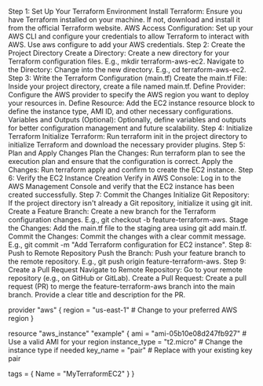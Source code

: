 Step 1: 
Set Up Your Terraform Environment
Install Terraform:
 Ensure you have Terraform installed on your machine. If not, download and install it from the official Terraform website.
AWS Access Configuration: Set up your AWS CLI and configure your credentials to allow Terraform to interact with AWS. Use aws configure to add your AWS credentials.
Step 2:
 Create the Project Directory
Create a Directory: Create a new directory for your Terraform configuration files. E.g., mkdir terraform-aws-ec2.
Navigate to the Directory: Change into the new directory. E.g., cd terraform-aws-ec2.
Step 3:
 Write the Terraform Configuration (main.tf)
Create the main.tf File: Inside your project directory, create a file named main.tf.
Define Provider:
 Configure the AWS provider to specify the AWS region you want to deploy your resources in.
Define Resource:
 Add the EC2 instance resource block to define the instance type, AMI ID, and other necessary configurations.
Variables and Outputs (Optional): Optionally, define variables and outputs for better configuration management and future scalability.
Step 4:
 Initialize Terraform
Initialize Terraform: Run terraform init in the project directory to initialize Terraform and download the necessary provider plugins.
Step 5:
 Plan and Apply Changes
Plan the Changes:
 Run terraform plan to see the execution plan and ensure that the configuration is correct.
Apply the Changes:
 Run terraform apply and confirm to create the EC2 instance.
Step 6:
 Verify the EC2 Instance Creation
Verify in AWS Console: Log in to the AWS Management Console and verify that the EC2 instance has been created successfully.
Step 7:
 Commit the Changes
Initialize Git Repository:
 If the project directory isn't already a Git repository, initialize it using git init.
Create a Feature Branch:
 Create a new branch for the Terraform configuration changes. E.g., git checkout -b feature-terraform-aws.
Stage the Changes:
 Add the main.tf file to the staging area using git add main.tf.
Commit the Changes:
 Commit the changes with a clear commit message. E.g., git commit -m "Add Terraform configuration for EC2 instance".
Step 8:
 Push to Remote Repository
Push the Branch: Push your feature branch to the remote repository. E.g., git push origin feature-terraform-aws.
Step 9:
 Create a Pull Request
Navigate to Remote Repository: Go to your remote repository (e.g., on GitHub or GitLab).
Create a Pull Request: Create a pull request (PR) to merge the feature-terraform-aws branch into the main branch. Provide a clear title and description for the PR.


provider "aws" {
  region = "us-east-1"  # Change to your preferred AWS region
}

resource "aws_instance" "example" {
  ami           = "ami-05b10e08d247fb927"  # Use a valid AMI for your region
  instance_type = "t2.micro"  # Change the instance type if needed
  key_name      = "pair"  # Replace with your existing key pair

  tags = {
    Name = "MyTerraformEC2"
  }
}
